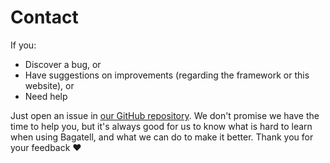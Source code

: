# Contact
If you:

* Discover a bug, or
* Have suggestions on improvements (regarding the framework or this website), or
* Need help

Just open an issue in [our GitHub repository](https://github.com/PeppeL-G/bagatell/issues). We don't promise we have the time to help you, but it's always good for us to know what is hard to learn when using Bagatell, and what we can do to make it better. Thank you for your feedback ❤️